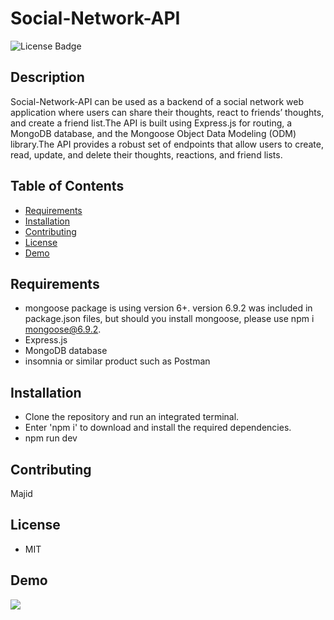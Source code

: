 # Social-Network-API

  ![License Badge](https://img.shields.io/badge/license-MIT-green.svg)

  ## Description
Social-Network-API can be used as a  backend of a social network web application where users can share their thoughts, react to friends’ thoughts, and create a friend list.The API is built using Express.js for routing, a MongoDB database, and the Mongoose Object Data Modeling (ODM) library.The API provides a robust set of endpoints that allow users to create, read, update, and delete their thoughts, reactions, and friend lists.

## Table of Contents
* [Requirements](#requirements)
* [Installation](#installation)
* [Contributing](#contributing)
* [License](#license)
* [Demo](#demo)

## Requirements
- mongoose package is using version 6+.  version 6.9.2 was included in package.json files, but should you install mongoose, please use npm i mongoose@6.9.2.
-  Express.js
- MongoDB database
- insomnia or similar product such as Postman 

## Installation

- Clone the repository and run an integrated terminal.
- Enter 'npm i' to download and install the required dependencies.
- npm run dev 
## Contributing

Majid


## License
- MIT


## Demo

<p >
    <img src="./Assets/">
</p>
